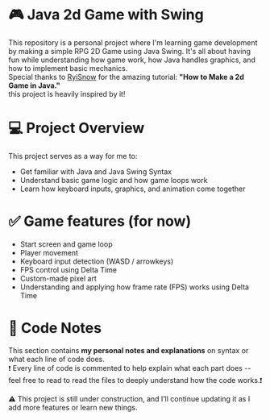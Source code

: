 # 🎮 Java 2d Game with Swing
This repository is a personal project where I'm learning game development by making a simple RPG 2D Game using Java Swing. It's all about having fun while understanding how game work, how Java handles graphics, and how to implement basic mechanics.  
Special thanks to [RyiSnow](https://www.youtube.com/@RyiSnow) for the amazing tutorial: **"How to Make a 2d Game in Java."**  
this project is heavily inspired by it!  

# 💻 Project Overview
This project serves as a way for me to:
- Get familiar with Java and Java Swing Syntax
- Understand basic game logic and how game loops work
- Learn how keyboard inputs, graphics, and animation come together

# ✅ Game features (for now)
- Start screen and game loop
- Player movement
- Keyboard input detection (WASD / arrowkeys)
- FPS control using Delta Time
- Custom-made pixel art 
- Understanding and applying how frame rate (FPS) works using Delta Time

# 📝 Code Notes 
This section contains **my personal notes and explanations** on syntax or what each line of code does.  
❗ Every line of code is commented to help explain what each part does -- feel free to read to read the 
files to deeply understand how the code works.❗  
  
  
  

⚠️ This project is still under construction, and I’ll continue updating it as I add more features or learn new things.